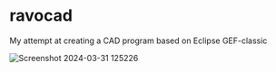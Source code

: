 # ravocad
My attempt at creating a CAD program based on Eclipse GEF-classic


![Screenshot 2024-03-31 125226](https://github.com/ravornyo/ravocad/assets/877171/c6181689-7be5-4cdc-bc30-f40ecd55c263)
